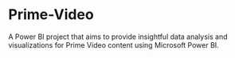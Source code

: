 # Prime-Video
A Power BI project that aims to provide insightful data analysis and visualizations for Prime Video content using Microsoft Power BI. 
